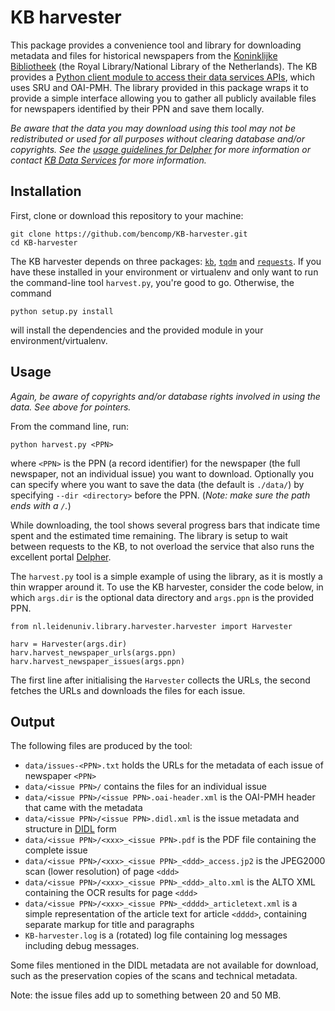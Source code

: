 # KB harvester

This package provides a convenience tool and library for downloading metadata and files for historical newspapers from
the [Koninklijke Bibliotheek](https://www.kb.nl) (the Royal Library/National Library of the Netherlands).
The KB provides a [Python client module to access their data services APIs](https://github.com/KBNLresearch/KB-python-API), which uses SRU and OAI-PMH.
The library provided in this package wraps it to provide a simple interface allowing you to gather all publicly available files for newspapers identified by their PPN and save them locally.

*Be aware that the data you may download using this tool may not be redistributed or used for all purposes without clearing database and/or copyrights. See the [usage guidelines for Delpher]() for more information or contact [KB Data Services]() for more information.*

## Installation

First, clone or download this repository to your machine:

    git clone https://github.com/bencomp/KB-harvester.git
    cd KB-harvester

The KB harvester depends on three packages: [`kb`](), [`tqdm`]() and [`requests`](). If you have these installed in your environment or virtualenv and only want to run the command-line tool `harvest.py`, you're good to go. Otherwise, the command

    python setup.py install

will install the dependencies and the provided module in your environment/virtualenv.

## Usage

*Again, be aware of copyrights and/or database rights involved in using the data. See above for pointers.*

From the command line, run:

    python harvest.py <PPN>

where `<PPN>` is the PPN (a record identifier) for the newspaper (the full newspaper, not an individual issue) you want to download.
Optionally you can specify where you want to save the data (the default is `./data/`) by specifying `--dir <directory>` before the PPN. (*Note: make sure the path ends with a `/`.*)

While downloading, the tool shows several progress bars that indicate time spent and the estimated time remaining. The library is setup to wait between requests to the KB, to not overload the service that also runs the excellent portal [Delpher](https://www.delpher.nl).

The `harvest.py` tool is a simple example of using the library, as it is mostly a thin wrapper around it.
To use the KB harvester, consider the code below, in which `args.dir` is the optional data directory and `args.ppn` is the provided PPN.
 
    from nl.leidenuniv.library.harvester.harvester import Harvester
    
    harv = Harvester(args.dir)
    harv.harvest_newspaper_urls(args.ppn)
    harv.harvest_newspaper_issues(args.ppn)

The first line after initialising the `Harvester` collects the URLs, the second fetches the URLs and downloads the files for each issue.

## Output

The following files are produced by the tool:

- `data/issues-<PPN>.txt` holds the URLs for the metadata of each issue of newspaper `<PPN>`
- `data/<issue PPN>/` contains the files for an individual issue
- `data/<issue PPN>/<issue PPN>.oai-header.xml` is the OAI-PMH header that came with the metadata
- `data/<issue PPN>/<issue PPN>.didl.xml` is the issue metadata and structure in [DIDL]() form
- `data/<issue PPN>/<xxx>_<issue PPN>.pdf` is the PDF file containing the complete issue
- `data/<issue PPN>/<xxx>_<issue PPN>_<ddd>_access.jp2` is the JPEG2000 scan (lower resolution) of page `<ddd>`
- `data/<issue PPN>/<xxx>_<issue PPN>_<ddd>_alto.xml` is the ALTO XML containing the OCR results for page `<ddd>`
- `data/<issue PPN>/<xxx>_<issue PPN>_<dddd>_articletext.xml` is a simple representation of the article text for article `<dddd>`, containing separate markup for title and paragraphs
- `KB-harvester.log` is a (rotated) log file containing log messages including debug messages.

Some files mentioned in the DIDL metadata are not available for download, such as the preservation copies of the scans and technical metadata.

Note: the issue files add up to something between 20 and 50 MB.